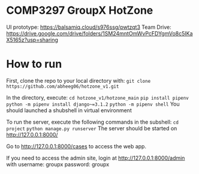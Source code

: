 # COMP3297 GroupX HotZone

UI prototype: https://balsamiq.cloud/s976ssg/pwtzqt3
Team Drive: https://drive.google.com/drive/folders/1SM24mntOmWvPcFDYgmVo8c5IKaX5165z?usp=sharing

# How to run
First, clone the repo to your local directory with:
`git clone https://github.com/abheeg06/hotzone_v1.git`

In the directory, execute:
`cd hotzone_v1/hotzone_main`
`pip install pipenv`
`python -m pipenv install django~=3.1.2`
`python -m pipenv shell`
You should launched a shubshell in virtual environment

To run the server, execute the following commands in the subshell:
`cd project`
`python manage.py runserver`
The server should be started on http://127.0.0.1:8000/

Go to http://127.0.0.1:8000/cases to access the web app.

If you need to access the admin site, login at http://127.0.0.1:8000/admin with
username: groupx
password: groupx
